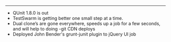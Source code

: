 ****

-   QUnit 1.8.0 is out
-   TestSwarm is getting better one small step at a time.
-   Dual clone’s are gone everywhere, speeds up a job for a few seconds,
    and will help to doing -git CDN deploys
-   Deployed John Bender's grunt-junit plugin to jQuery UI job


